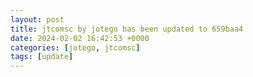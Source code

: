 ```yaml
---
layout: post
title: jtcomsc by jotego has been updated to 659baa4
date: 2024-02-02 16:42:53 +0000
categories: [jotego, jtcomsc]
tags: [update]
---
```


